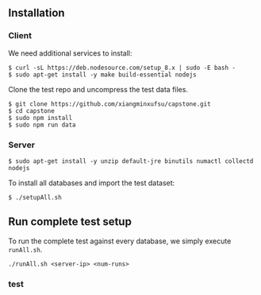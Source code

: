 
## Installation

### Client

We need additional services to install:

    $ curl -sL https://deb.nodesource.com/setup_8.x | sudo -E bash -
    $ sudo apt-get install -y make build-essential nodejs

Clone the test repo and uncompress the test data files.

    $ git clone https://github.com/xiangminxufsu/capstone.git
    $ cd capstone
    $ sudo npm install
    $ sudo npm run data

### Server

    $ sudo apt-get install -y unzip default-jre binutils numactl collectd nodejs

To install all databases and import the test dataset:

    $ ./setupAll.sh

## Run complete test setup

To run the complete test against every database, we simply execute `runAll.sh`.

    ./runAll.sh <server-ip> <num-runs>
### test
